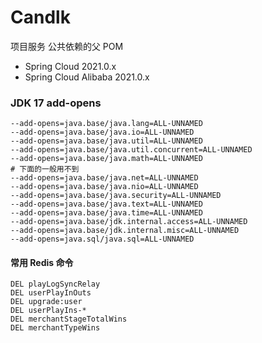 # Candlk

项目服务 公共依赖的父 POM

- Spring Cloud 2021.0.x
- Spring Cloud Alibaba 2021.0.x

### JDK 17 add-opens
```shell
--add-opens=java.base/java.lang=ALL-UNNAMED
--add-opens=java.base/java.io=ALL-UNNAMED
--add-opens=java.base/java.util=ALL-UNNAMED
--add-opens=java.base/java.util.concurrent=ALL-UNNAMED
--add-opens=java.base/java.math=ALL-UNNAMED
# 下面的一般用不到
--add-opens=java.base/java.net=ALL-UNNAMED
--add-opens=java.base/java.nio=ALL-UNNAMED
--add-opens=java.base/java.security=ALL-UNNAMED
--add-opens=java.base/java.text=ALL-UNNAMED
--add-opens=java.base/java.time=ALL-UNNAMED
--add-opens=java.base/jdk.internal.access=ALL-UNNAMED
--add-opens=java.base/jdk.internal.misc=ALL-UNNAMED
--add-opens=java.sql/java.sql=ALL-UNNAMED
```

#### 常用 Redis 命令

```shell
DEL playLogSyncRelay
DEL userPlayInOuts
DEL upgrade:user
DEL userPlayIns-*
DEL merchantStageTotalWins
DEL merchantTypeWins
```
